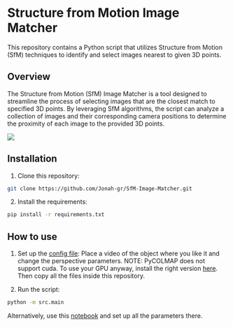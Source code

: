 # Structure from Motion Image Matcher

This repository contains a Python script that utilizes Structure from Motion (SfM) techniques to identify and select images nearest to given 3D points.

## Overview

The Structure from Motion (SfM) Image Matcher is a tool designed to streamline the process of selecting images that are the closest match to specified 3D points. By leveraging SfM algorithms, the script can analyze a collection of images and their corresponding camera positions to determine the proximity of each image to the provided 3D points.

![](https://viewer.diagrams.net/?tags=%7B%7D&highlight=0000ff&edit=_blank&layers=1&nav=1&title=img#R7VdNb%2BIwEP01HJEICRCuUPohFRUtVVfamxsPiSUnjhyHAL9%2Bx8QmCaGFrsqKQ0%2FJPI%2Ft8XszE6fjTuPNgyRpNBcUeKffo5uOe9fp9x3P9fChkW2JjAYGCCWjxqkClmwHBuwZNGcUsoajEoIrljbBQCQJBKqBESlF0XRbCd7cNSUhtIBlQHgb%2Fc2oikrU748q%2FBFYGNmdneG4HImJdTYnySJCRVGD3FnHnUohVPkWb6bANXmWl3Le%2FQejh8AkJOqSCXzhv00f5y%2F%2BQA4pPN39gj%2BDrlllTXhuDry8n3efYjxWd05UEIE00autpSQrWMxJgtYkU0QqIxpu704iIdlOJIpwRDQQRIzTZ7IVuQ5SSQBr1HxfEcZRB0EJGduR9%2F1e%2B%2FnagSUgX7cpmBUQXiFs9nWQyUkKksWgQC5TErAkNLPbHNkDg1SwqUGGswcQuIzcoosd7RlBbQJbPYsqHYY2W6NaKvgGIyYDw8PSlUj4YnT6gmb9lmZvWCOipVMRMQWaD20XWJ6acxVzw3Sbm08z5GLCvF6DrxN0Ob0TdHnXosttp%2FhqfitkOeMbY8trsdWiCih2SGMCfxfFrAImewAH6o2gTqQUeUKBGivI5Xpv6GLNRC4DWJyuZGw0IagPButtaKiDSGjN%2Bpp2ZRTny68M6HzeabY%2BzQQJnCi2bn5vvl3X0Y%2BuZ3R1L9TV%2F25dzdSFYHiOWhttdobR4KjkDa3lrKPsOITx7wnjtxJmSmKQRFMuMryS3UgHdW%2FtezP%2BqbQzleZfWGn2VnX1Uht5zVI7zo0rl5o9Zy1l9jdwzSVw%2FKthIrmVcvP%2B34UFzervqOS6%2Bsd0Z38B)

## Installation

1. Clone this repository:

```bash
git clone https://github.com/Jonah-gr/SfM-Image-Matcher.git
```

2. Install the requirements:
```bash
pip install -r requirements.txt
```

## How to use

1. Set up the [config file](src/config.py):
Place a video of the object where you like it and change the perspective parameters.
NOTE: PyCOLMAP does not support cuda. To use your GPU anyway, install the right version [here](https://colmap.github.io/install.html). Then copy all the files inside this repository.

2. Run the script:

```bash
python -m src.main
```

Alternatively, use this [notebook](notebook/example.ipynb) and set up all the parameters there.



